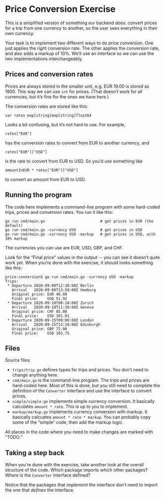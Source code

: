 # Price Conversion Exercise

This is a simplified version of something our backend does: convert prices for a trip from one
currency to another, so the user sees everything in their own currency.

Your task is to implement two different ways to do price conversion. One just applies the right
conversion rate. The other applies the conversion rate, and also adds a markup of 10%. We’ll use an
interface so we can use the two implementations interchangeably.


## Prices and conversion rates

Prices are always stored in the smaller unit, e.g. EUR 19.00 is stored as 1900. This way we can use
`int` for prices. (That doesn’t work for all currencies, but it’s fine for the ones we have here.)

The conversion rates are stored like this:

    var rates map[string]map[string]float64

Looks a bit confusing, but it’s not hard to use. For example,

    rates["EUR"]

has the conversion rates to convert from EUR to another currency, and

    rates["EUR"]["USD"]

is the rate to convert from EUR to USD. So you’d use something like

    amountInEUR * rates["EUR"]["USD"]

to convert an amount from EUR to USD.


## Running the program

The code here implements a command-line program with some hard-coded trips, prices and conversion
rates. You run it like this:

    go run cmd/main.go                         # get prices in EUR (the default)
    go run cmd/main.go -currency USD           # get prices in USD
    go run cmd/main.go -currency USD -markup   # get prices in USD, with 10% markup

The currencies you can use are EUR, USD, GBP, and CHF.

Look for the “Final price” values in the output -- you can see it doesn’t quite work yet. When
you’re done with the exercise, it should looks something like this:

    price-conversion$ go run cmd/main.go -currency USD -markup
    Trips:
     * Departure 2020-09-08T12:30:00Z Berlin
       Arrival   2020-09-08T13:50:00Z Hamburg
       Original price: EUR 40.00
       Final price:    USD 51.92
     * Departure 2020-09-10T08:10:00Z Zurich
       Arrival   2020-09-10T11:20:00Z Geneva
       Original price: CHF 85.00
       Final price:    USD 101.91
     * Departure 2020-09-15T09:00:00Z London
       Arrival   2020-09-15T13:10:00Z Edinburgh
       Original price: GBP 72.00
       Final price:    USD 103.75


## Files

Source files:

* `trips/trip.go` defines types for trips and prices. You don’t need to change anything here.
* `cmd/main.go` is the command-line program. The trips and prices are hard-coded here. Most of this
  is done, but you still need to complete the definition of the `Converter` interface and use the
  interface to convert prices.
* `simple/simple.go` implements simple currency conversion. It basically calculates `amount * rate`.
  This is up to you to implement.
* `markup/markup.go` implements currency conversion with markup. It basically calcuates
  `amount * rate * markup`. You can probably copy some of the “simple“ code, then add the markup
  logic.

All places in the code where you need to make changes are marked with “TODO.”


## Taking a step back

When you’re done with the exercise, take another look at the overall structure of the code. Which
package imports which other packages? Where is the `Converter` interface defined?

Notice that the packages that *implement* the interface don’t need to import the one that *defines*
the interface.
